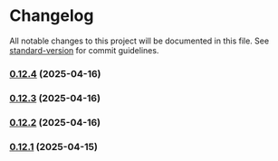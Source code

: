 # Changelog

All notable changes to this project will be documented in this file. See [standard-version](https://github.com/conventional-changelog/standard-version) for commit guidelines.

### [0.12.4](https://github.com/geekiechen/chens-tweak-mod/compare/v0.12.3...v0.12.4) (2025-04-16)

### [0.12.3](https://github.com/geekiechen/chens-tweak-mod/compare/v0.12.2...v0.12.3) (2025-04-16)

### [0.12.2](https://github.com/geekiechen/chens-tweak-mod/compare/v0.12.1...v0.12.2) (2025-04-16)

### [0.12.1](https://github.com/geekiechen/chens-tweak-mod/compare/v0.12.0...v0.12.1) (2025-04-15)
